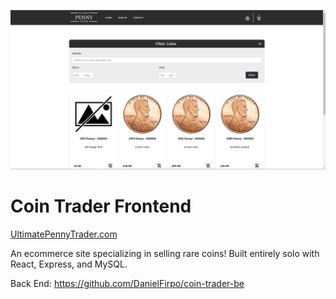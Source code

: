 ![](https://raw.githubusercontent.com/DanielFirpo/coin-trader-fe/master/Capture.PNG)

# Coin Trader Frontend
[UltimatePennyTrader.com](https://www.ultimatepennytrader.com/)

An ecommerce site specializing in selling rare coins! Built entirely solo with React, Express, and MySQL. 

Back End: https://github.com/DanielFirpo/coin-trader-be
